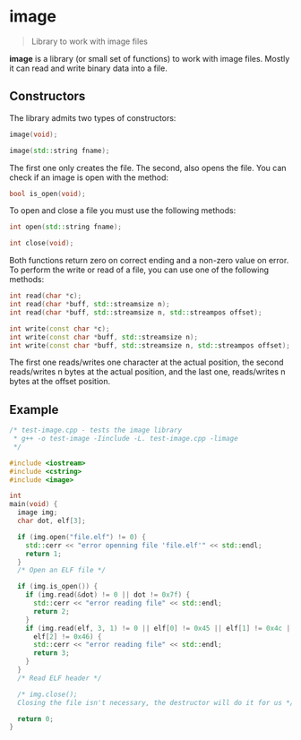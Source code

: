# image
> Library to work with image files

**image** is a library (or small set of functions) to work with image files.
Mostly it can read and write binary data into a file.

## Constructors

The library admits two types of constructors:

```c++
image(void);

image(std::string fname);
```

The first one only creates the file. The second, also opens the file. You can
check if an image is open with the method:

```c++
bool is_open(void);
```

To open and close a file you must use the following methods:

```c++
int open(std::string fname);

int close(void);
```

Both functions return zero on correct ending and a non-zero value on error. To
perform the write or read of a file, you can use one of the following methods:

```c++
int read(char *c);
int read(char *buff, std::streamsize n);
int read(char *buff, std::streamsize n, std::streampos offset);

int write(const char *c);
int write(const char *buff, std::streamsize n);
int write(const char *buff, std::streamsize n, std::streampos offset);
```

The first one reads/writes one character at the actual position, the second
reads/writes n bytes at the actual position, and the last one, reads/writes n
bytes at the offset position.

## Example

```c++
/* test-image.cpp - tests the image library
 * g++ -o test-image -Iinclude -L. test-image.cpp -limage
 */

#include <iostream>
#include <cstring>
#include <image>

int
main(void) {
  image img;
  char dot, elf[3];

  if (img.open("file.elf") != 0) {
    std::cerr << "error openning file 'file.elf'" << std::endl;
    return 1;
  }
  /* Open an ELF file */

  if (img.is_open()) {
    if (img.read(&dot) != 0 || dot != 0x7f) {
      std::cerr << "error reading file" << std::endl;
      return 2;
    }
    if (img.read(elf, 3, 1) != 0 || elf[0] != 0x45 || elf[1] != 0x4c ||
      elf[2] != 0x46) {
      std::cerr << "error reading file" << std::endl;
      return 3;
    }
  }
  /* Read ELF header */

  /* img.close();
  Closing the file isn't necessary, the destructor will do it for us */

  return 0;
}
```
